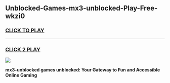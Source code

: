 
## Unblocked-Games-mx3-unblocked-Play-Free-wkzi0
<h3>
<a href="https://premium76.site?title=mx3-unblocked&ref=23A">CLICK TO PLAY</a></h3>
<hr>

<h3>
<a href="https://premium76.site?title=mx3-unblocked&ref=23A">CLICK 2 PLAY</a>
  
</h3>

<a href="https://premium76.site?title=mx3-unblocked&ref=23A"><img src="https://clearcache.store/games.png"></a>


**mx3-unblocked games unblocked: Your Gateway to Fun and Accessible Online Gaming**
